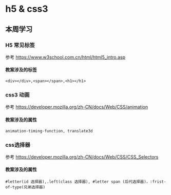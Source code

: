 
# h5 & css3

## 本周学习

### H5 常见标签

参考 https://www.w3school.com.cn/html/html5_intro.asp

#### 教案涉及的标签

`<div></div>,<span></span>,<h1></h1>`


### css3 动画

参考 https://developer.mozilla.org/zh-CN/docs/Web/CSS/animation

#### 教案涉及的属性

`animation-timing-function, translate3d`

### css选择器

参考 https://developer.mozilla.org/zh-CN/docs/Web/CSS/CSS_Selectors

#### 教案涉及的属性

`#letter(id 选择器),.left(class 选择器), #letter span (后代选择器)，:frist-of-type(兄弟选择器)`